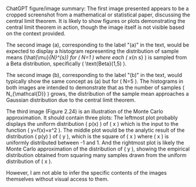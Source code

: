 ChatGPT figure/image summary: The first image presented appears to be a cropped screenshot from a mathematical or statistical paper, discussing the central limit theorem. It is likely to show figures or plots demonstrating the central limit theorem in action, though the image itself is not visible based on the context provided.

The second image (a), corresponding to the label "(a)" in the text, would be expected to display a histogram representing the distribution of sample means \(\hat{\mu}_{N}^{s}\) for \( N=1 \) where each \( x_{n s} \) is sampled from a Beta distribution, specifically \( \text{Beta}(1,5) \).

The second image (b), corresponding to the label "(b)" in the text, would typically show the same concept as (a) but for \( N=5 \). The histograms in both images are intended to demonstrate that as the number of samples \( N_{\mathcal{D}} \) grows, the distribution of the sample mean approaches a Gaussian distribution due to the central limit theorem.

The third image (Figure 2.24) is an illustration of the Monte Carlo approximation. It should contain three plots: The leftmost plot probably displays the uniform distribution \( p(x) \) of \( x \) which is the input to the function \( y=f(x)=x^2 \). The middle plot would be the analytic result of the distribution \( p(y) \) of \( y \), which is the square of \( x \) where \( x \) is uniformly distributed between -1 and 1. And the rightmost plot is likely the Monte Carlo approximation of the distribution of \( y \), showing the empirical distribution obtained from squaring many samples drawn from the uniform distribution of \( x \).

However, I am not able to infer the specific contents of the images themselves without visual access to them.